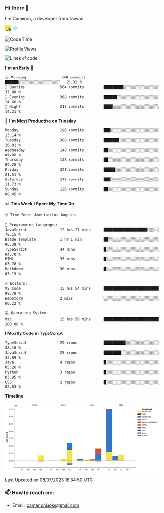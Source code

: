 ### Hi there 👋

I'm Cameron, a developer from Taiwan.


<code><img height="20" src="https://raw.githubusercontent.com/github/explore/80688e429a7d4ef2fca1e82350fe8e3517d3494d/topics/javascript/javascript.png"></code>
<code><img height="20" src="https://raw.githubusercontent.com/github/explore/80688e429a7d4ef2fca1e82350fe8e3517d3494d/topics/react/react.png"></code>



<!--START_SECTION:waka-->
![Code Time](http://img.shields.io/badge/Code%20Time-951%20hrs%2054%20mins-blue)

![Profile Views](http://img.shields.io/badge/Profile%20Views-0-blue)

![Lines of code](https://img.shields.io/badge/From%20Hello%20World%20I%27ve%20Written-3.5%20million%20lines%20of%20code-blue)

**I'm an Early 🐤** 

```text
🌞 Morning                348 commits         ██████░░░░░░░░░░░░░░░░░░░   23.32 % 
🌆 Daytime                564 commits         █████████░░░░░░░░░░░░░░░░   37.80 % 
🌃 Evening                368 commits         ██████░░░░░░░░░░░░░░░░░░░   24.66 % 
🌙 Night                  212 commits         ████░░░░░░░░░░░░░░░░░░░░░   14.21 % 
```
📅 **I'm Most Productive on Tuesday** 

```text
Monday                   196 commits         ███░░░░░░░░░░░░░░░░░░░░░░   13.14 % 
Tuesday                  388 commits         ███████░░░░░░░░░░░░░░░░░░   26.01 % 
Wednesday                148 commits         ██░░░░░░░░░░░░░░░░░░░░░░░   09.92 % 
Thursday                 138 commits         ██░░░░░░░░░░░░░░░░░░░░░░░   09.25 % 
Friday                   321 commits         █████░░░░░░░░░░░░░░░░░░░░   21.51 % 
Saturday                 175 commits         ███░░░░░░░░░░░░░░░░░░░░░░   11.73 % 
Sunday                   126 commits         ██░░░░░░░░░░░░░░░░░░░░░░░   08.45 % 
```


📊 **This Week I Spent My Time On** 

```text
🕑︎ Time Zone: America/Los_Angeles

💬 Programming Languages: 
JavaScript               12 hrs 27 mins      ████████████████████░░░░░   78.15 % 
Blade Template           1 hr 1 min          ██░░░░░░░░░░░░░░░░░░░░░░░   06.38 % 
TypeScript               44 mins             █░░░░░░░░░░░░░░░░░░░░░░░░   04.70 % 
HTML                     35 mins             █░░░░░░░░░░░░░░░░░░░░░░░░   03.76 % 
Markdown                 30 mins             █░░░░░░░░░░░░░░░░░░░░░░░░   03.19 % 

🔥 Editors: 
VS Code                  15 hrs 54 mins      █████████████████████████   99.78 % 
WebStorm                 2 mins              ░░░░░░░░░░░░░░░░░░░░░░░░░   00.22 % 

💻 Operating System: 
Mac                      15 hrs 56 mins      █████████████████████████   100.00 % 
```

**I Mostly Code in TypeScript** 

```text
TypeScript               29 repos            ██████████░░░░░░░░░░░░░░░   38.16 % 
JavaScript               25 repos            ████████░░░░░░░░░░░░░░░░░   32.89 % 
Java                     4 repos             █░░░░░░░░░░░░░░░░░░░░░░░░   05.26 % 
Python                   3 repos             █░░░░░░░░░░░░░░░░░░░░░░░░   03.95 % 
CSS                      2 repos             █░░░░░░░░░░░░░░░░░░░░░░░░   02.63 % 
```



**Timeline**

![Lines of Code chart](https://raw.githubusercontent.com/camer0nluo/camer0nluo/main/assets/bar_graph.png)


 Last Updated on 08/07/2023 18:34:50 UTC
<!--END_SECTION:waka-->

### 📫 How to reach me:
- Email : camer.onluok@gmail.com
